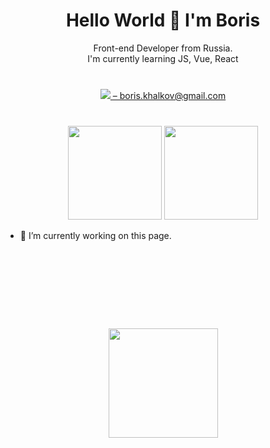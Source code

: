 <h1 align='center'> Hello World 👋 I'm Boris </h1>
<p align='center'>
  Front-end Developer from Russia. <br>
  I'm currently learning JS, Vue, React 
</p>

<div align='center' style="margin: 40px 0">
  <a href="mailto:boris.khalkov@gmail.com">
    <img src="https://img.shields.io/badge/Gmail-D14836?style=for-the-badge&logo=gmail&logoColor=white"/> – boris.khalkov@gmail.com</a>
</div>

<p align='center'>
  <a href="https://github-readme-stats.vercel.app/api?username=boriskhalkov&show_icons=true">
    <img height=150 src="https://github-readme-stats.vercel.app/api?username=boriskhalkov&hide=contribs&show_icons=true"/></a>
  <a href="https://github-readme-stats.vercel.app/api/top-langs/?username=boriskhalkov&layout=compact">
    <img height=150 src="https://github-readme-stats.vercel.app/api/top-langs/?username=boriskhalkov&layout=compact"/></a>
</p>

- 🔭 I’m currently working on this page. 

<div align='center' style='margin: 140px 0'>
   <a href="https://github.com/boriskhalkov/github-profile-views-counter">
       <img width=175px src="https://komarev.com/ghpvc/?username=boriskhalkov">
   </a>
</div>
